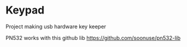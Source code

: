 # Keypad
Project making usb hardware key keeper

PN532 works with this github lib https://github.com/soonuse/pn532-lib